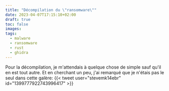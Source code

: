 ```yaml
---
title: "Décompilation du \"ransomware\""
date: 2023-04-07T17:15:10+02:00
draft: true
toc: false
images:
tags:
  - malware
  - ransomware
  - rust
  - ghidra
---
```


Pour la décompilation, je m'attendais à quelque chose de simple sauf qu'il en est tout autre.
Et en cherchant un peu, j'ai remarqué que je n'étais pas le seul dans cette galère:
{{< tweet user="stevemk14ebr" id="1399777922743996417" >}}

